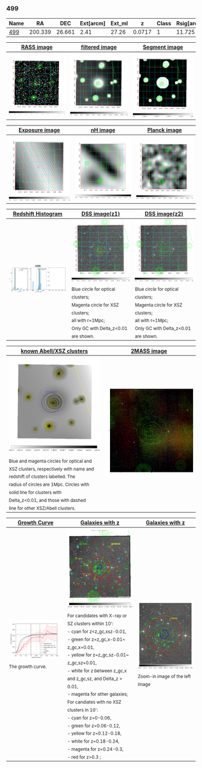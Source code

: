 <div STYLE="page-break-after: always;"></div>

### 499

|Name          |RA          |DEC      | Ext[arcm] | Ext_ml | z    | Class| Rsig[arcmin] | CRsig[c/s] | CR500[c/s] | R500[Mpc] |L500[erg/s]|F500[erg/s/cm^2]| M500[Msun]|Tx[keV]|beta|GC(XSZ,Delta_z<0.01)| GC(OPT,Delta_z<0.01)|GC|alias|
|--------------|------------|------------|---|---|-----------|--------|------|------|----|----|----|----|----|----|----|----|----|----|---|
|[499](script/499.md)     | 200.339       | 26.661       | 2.41    | 27.26   | 0.0717 | 1   | 11.725 |0.064 |0.060 |0.605 |1.315e+43 |1.049e-12 |6.729e+13 |1.714 |0.737 |-, |Wen, |-, |t088|

|[RASS image](../image/499/499_img.pdf)|[filtered image](../image/499/499_fil.pdf)|[Segment image](../image/499/499_seg.pdf)|
|-------------------|--------------------|-------------------|
| <img src="../image/499/499_img.png" width="300">  | <img src="../image/499/499_fil.png" width="300">   | <img src="../image/499/499_seg.png" width="300">  |

|[Exposure image](../image/499/499_mex.pdf)| [nH image](../image/499/499_nh.pdf)| [Planck image](../image/499/499_p.pdf)|
|-------------------|--------------------|-------------------|
|<img src="../image/499/499_mex.png" width="300">   | <img src="../image/499/499_nh.png" width="300">    | <img src="../image/499/499_p.png" width="300"> |

|[Redshift Histogram](../image/499/499_zg.pdf) | [DSS image(z1)](../image/499/499_dss_z1.pdf)      |  [DSS image(z2)](../image/499/499_dss_z2.pdf)    |
|-------------------|--------------------|-------------------|
|<img src="../image/499/499_zg.png" width="300"> |<img src="../image/499/499_dss_z1.png" width="300"> <sub><br>Blue circle for optical clusters; <br>Magenta circle for XSZ clusters; <br>all with r=1Mpc; <br>Only GC with Delta_z<0.01 are shown. </sub>| <img src="../image/499/499_dss_z2.png" width="300"><sub><br>Blue circle for optical clusters; <br>Magenta circle for XSZ clusters; <br>all with r=1Mpc; <br>Only GC with Delta_z<0.01 are shown. </sub> |

|[known Abell/XSZ clusters](../image/499/499_m.pdf) | [2MASS image](../image/499/499_2mass.pdf)      |
|-------------------|-------------------|
|<img src=../image/499/499_m.png width="300"> <sub><br>Blue and magenta circles for optical and <br>XSZ clusters, respectively with name and <br>redshift of clusters labelled. The <br>radius of circles are 1Mpc. Circles with <br>solid line for clusters with <br>Delta_z<0.01, and those with dashed <br>line for other XSZ/Abell clusters.        </sub>|<img src="../image/499/499_2mass.png" width="300">  |

|[Growth Curve](../image/499/499_gca_all.png) |[Galaxies with z](../image/499/499_opt_ned.pdf) |[Galaxies with z](../image/499/499_opt_ned_zoom.pdf) |
|-------------------|-------------------|-------------------|
| <img src="../image/499/499_gca_all.png" width="300"> <sub><br>The growth curve.</sub>| <img src=../image/499/499_opt_ned.png width="300"> <br><sub> For candidates with X-ray or SZ clusters within 10': <br> - cyan for z<z_gc,xsz-0.01, <br> - green for z=z_gc,x-0.01~ z_gc,x+0.01, <br> - yellow for z=z_gc,sz-0.01~ z_gc,sz+0.01, <br> - white for z between z_gc,x and z_gc,sz, and Delta_z > 0.01, <br> - magenta for other galaxies; <br>For candiates with no XSZ clusters in 10': <br> - cyan for z=0-0.06, <br> - green for z=0.06-0.12, <br> - yellow for z=0.12-0.18, <br> - white for z=0.18-0.24, <br> - magenta for z=0.24-0.3, <br> - red for z>0.3 ;  </sub>|<img src=../image/499/499_opt_ned_zoom.png width="300">  <br><sub> Zoom-in image of the left image</sub>|





